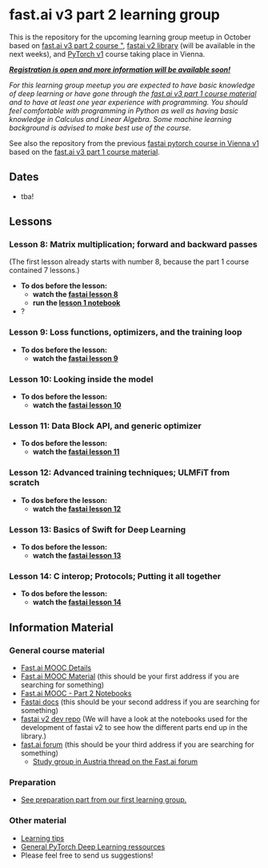 # fast.ai v3 part 2 learning group
This is the repository for the upcoming learning group meetup in October based on [fast.ai v3 part 2 course "](https://course.fast.ai/part2), [fastai v2 library](https://github.com/fastai/fastai) (will be available in the next weeks), and [PyTorch v1](https://pytorch.org) course taking place in Vienna.

***[Registration is open and more information will be available soon!](https://docs.google.com/forms/d/e/1FAIpQLScCEnJfFcyLQvT0rGd6HoN4oZf1lAe4ZnfWH1dfnXIQFyAMfQ/viewform)***

*For this learning group meetup you are expected to have basic knowledge of deep learning or have gone through the [fast.ai v3 part 1 course material](https://course.fast.ai) and to have at least one year experience with programming. You should feel comfortable with programming in Python as well as having basic knowledge in Calculus and Linear Algebra. Some machine learning background is advised to make best use of the course.*

See also the repository from the previous [fastai pytorch course in Vienna v1](https://github.com/MicPie/fastai-pytorch-course-vienna) based on the [fast.ai v3 part 1 course material](https://course.fast.ai).

## Dates
* tba!

## Lessons
### Lesson 8: Matrix multiplication; forward and backward passes
(The first lesson already starts with number 8, because the part 1 course contained 7 lessons.)
* **To dos before the lesson:**
  * **watch the [fastai lesson 8](https://course.fast.ai/videos/?lesson=8)**
  * **run the [lesson 1 notebook](https://github.com/fastai/course-v3/blob/master/nbs/dl1/lesson1-pets.ipynb)**
* ?

### Lesson 9: Loss functions, optimizers, and the training loop
* **To dos before the lesson:**
  * **watch the [fastai lesson 9](https://course.fast.ai/videos/?lesson=9)**
  
### Lesson 10: Looking inside the model
* **To dos before the lesson:**
  * **watch the [fastai lesson 10](https://course.fast.ai/videos/?lesson=10)**
  
### Lesson 11: Data Block API, and generic optimizer
* **To dos before the lesson:**
  * **watch the [fastai lesson 11](https://course.fast.ai/videos/?lesson=11)**
  
### Lesson 12: Advanced training techniques; ULMFiT from scratch
* **To dos before the lesson:**
  * **watch the [fastai lesson 12](https://course.fast.ai/videos/?lesson=12)**
  
### Lesson 13: Basics of Swift for Deep Learning
* **To dos before the lesson:**
  * **watch the [fastai lesson 13](https://course.fast.ai/videos/?lesson=13)**
  
### Lesson 14: C interop; Protocols; Putting it all together
* **To dos before the lesson:**
  * **watch the [fastai lesson 14](https://course.fast.ai/videos/?lesson=14)**
  

## Information Material
### General course material
* [Fast.ai MOOC Details](https://www.fast.ai/2019/06/28/course-p2v3/)
* [Fast.ai MOOC Material](https://course.fast.ai/part2) (this should be your first address if you are searching for something)
* [Fast.ai MOOC - Part 2 Notebooks](https://github.com/fastai/course-v3/tree/master/nbs/dl2)
* [Fastai docs](https://docs.fast.ai) (this should be your second address if you are searching for something)
* [fastai v2 dev repo](https://github.com/fastai/fastai_dev) (We will have a look at the notebooks used for the development of fastai v2 to see how the different parts end up in the library.)
* [fast.ai forum](https://forums.fast.ai) (this should be your third address if you are searching for something)
  * [Study group in Austria thread on the Fast.ai forum](https://forums.fast.ai/t/study-group-in-austria/26119)

### Preparation
 * [See preparation part from our first learning group.](https://github.com/MicPie/fastai-pytorch-course-vienna/blob/master/README.md#preparation)

### Other material
 * [Learning tips](https://github.com/MicPie/fastai-pytorch-course-vienna/blob/master/README.md#learning-tips)
 * [General PyTorch Deep Learning ressources](https://github.com/MicPie/fastai-pytorch-course-vienna/blob/master/README.md#general-pytorch-deep-learning-ressources)
 * Please feel free to send us suggestions!
